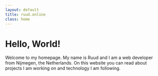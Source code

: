 ```yaml
---
layout: default
title: ruud.online
class: home
---
```


# Hello, World!

Welcome to my homepage.
My name is Ruud and I am a web developer from Nĳmegen, the Netherlands.
On this website you can read about projects I am working on and technology I am following.
